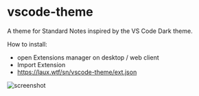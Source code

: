 # vscode-theme

A theme for Standard Notes inspired by the VS Code Dark theme.

How to install:
- open Extensions manager on desktop / web client
- Import Extension
- https://laux.wtf/sn/vscode-theme/ext.json

![screenshot](https://github.com/hyphone/vscode-theme/raw/master/screenshot.png)

